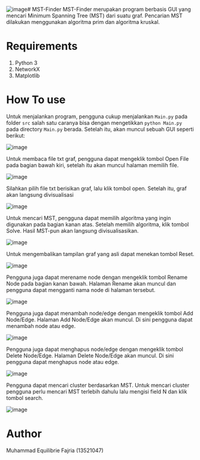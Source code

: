 ![image](https://github.com/MuhLibri/MST-Finder/assets/104043362/cb1cde69-95a1-4ba0-a2c3-c77b0080bae2)# MST-Finder
MST-Finder merupakan program berbasis GUI yang mencari Minimum Spanning Tree (MST) dari suatu graf. Pencarian MST dilakukan menggunakan algoritma prim dan algoritma kruskal.


# Requirements
1. Python 3
2. NetworkX
3. Matplotlib


# How To use
Untuk menjalankan program, pengguna cukup menjalankan ```Main.py``` pada folder ```src``` salah satu caranya bisa dengan mengetikkan ```python Main.py``` pada directory ```Main.py``` berada. Setelah itu, akan muncul sebuah GUI seperti berikut:

![image](https://github.com/MuhLibri/MST-Finder/assets/104043362/c20a4340-b765-4ea8-bc14-ea0f3994c6c2)

Untuk membaca file txt graf, pengguna dapat mengeklik tombol Open File pada bagian bawah kiri, setelah itu akan muncul halaman memilih file.

![image](https://github.com/MuhLibri/MST-Finder/assets/104043362/f8f21285-2104-41e6-86a9-58383bd59015)

Silahkan pilih file txt berisikan graf, lalu klik tombol open. Setelah itu, graf akan langsung divisualisasi

![image](https://github.com/MuhLibri/MST-Finder/assets/104043362/61385d98-59f2-4420-8276-cbd79ae0f337)

Untuk mencari MST, pengguna dapat memilih algoritma yang ingin digunakan pada bagian kanan atas. Setelah memilih algoritma, klik tombol Solve. Hasil MST-pun akan langsung divisualisasikan.

![image](https://github.com/MuhLibri/MST-Finder/assets/104043362/8abdf8b7-dcad-41ed-922c-877df02f4e9b)

Untuk mengembalikan tampilan graf yang asli dapat menekan tombol Reset.

![image](https://github.com/MuhLibri/MST-Finder/assets/104043362/fa4217f7-bfe7-4b3e-9808-50698fcd05fd)

Pengguna juga dapat merename node dengan mengeklik tombol Rename Node pada bagian kanan bawah. Halaman Rename akan muncul dan pengguna dapat mengganti nama node di halaman tersebut.

![image](https://github.com/MuhLibri/MST-Finder/assets/104043362/7884c92a-9f0d-412a-9f60-0972d770fd18)

Pengguna juga dapat menambah node/edge dengan mengeklik tombol Add Node/Edge. Halaman Add Node/Edge akan muncul. Di sini pengguna dapat menambah node atau edge.

![image](https://github.com/MuhLibri/MST-Finder/assets/104043362/4dbaa91b-ed8c-4ce1-bb8e-f5a2bd3ce757)

Pengguna juga dapat menghapus node/edge dengan mengeklik tombol Delete Node/Edge. Halaman Delete Node/Edge akan muncul. Di sini pengguna dapat menghapus node atau edge.

![image](https://github.com/MuhLibri/MST-Finder/assets/104043362/44c25b8a-dd9a-4823-9310-049fdd975e36)

Pengguna dapat mencari cluster berdasarkan MST. Untuk mencari cluster pengguna perlu mencari MST terlebih dahulu lalu mengisi field N dan klik tombol search.

![image](https://github.com/MuhLibri/MST-Finder/assets/104043362/1b0d30a5-4e8e-4d5d-84e9-604ea9e5e1d1)


# Author
Muhammad Equilibrie Fajria (13521047)

